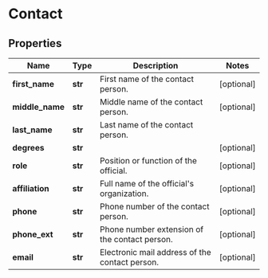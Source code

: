 # Contact

## Properties
Name | Type | Description | Notes
------------ | ------------- | ------------- | -------------
**first_name** | **str** | First name of the contact person. | [optional] 
**middle_name** | **str** | Middle name of the contact person. | [optional] 
**last_name** | **str** | Last name of the contact person. | 
**degrees** | **str** |  | [optional] 
**role** | **str** | Position or function of the official. | [optional] 
**affiliation** | **str** | Full name of the official&#x27;s organization. | [optional] 
**phone** | **str** | Phone number of the contact person. | [optional] 
**phone_ext** | **str** | Phone number extension of the contact person. | [optional] 
**email** | **str** | Electronic mail address of the contact person. | [optional] 



